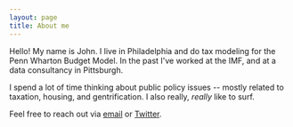 ```yaml
---
layout: page
title: About me
---
```


Hello! My name is John. I live in Philadelphia and do tax modeling for the Penn Wharton Budget Model. In the past I've worked at the IMF, and at a data consultancy in Pittsburgh.

I spend a lot of time thinking about public policy issues -- mostly related to taxation, housing, and gentrification. I also really, _really_ like to surf. 

Feel free to reach out via [email](mailto:johnricco226@gmail.com) or [Twitter](https://twitter.com/riccoja).